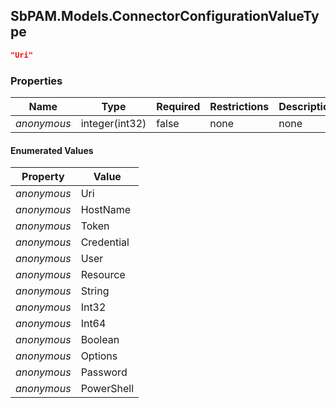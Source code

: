 
<h2 id="tocS_SbPAM.Models.ConnectorConfigurationValueType">SbPAM.Models.ConnectorConfigurationValueType</h2>

<a id="schemasbpam.models.connectorconfigurationvaluetype"></a>
<a id="schema_SbPAM.Models.ConnectorConfigurationValueType"></a>
<a id="tocSsbpam.models.connectorconfigurationvaluetype"></a>
<a id="tocssbpam.models.connectorconfigurationvaluetype"></a>

```json
"Uri"

```

### Properties

|Name|Type|Required|Restrictions|Description|
|---|---|---|---|---|
|*anonymous*|integer(int32)|false|none|none|

#### Enumerated Values

|Property|Value|
|---|---|
|*anonymous*|Uri|
|*anonymous*|HostName|
|*anonymous*|Token|
|*anonymous*|Credential|
|*anonymous*|User|
|*anonymous*|Resource|
|*anonymous*|String|
|*anonymous*|Int32|
|*anonymous*|Int64|
|*anonymous*|Boolean|
|*anonymous*|Options|
|*anonymous*|Password|
|*anonymous*|PowerShell|


